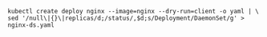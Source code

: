 `kubectl create deploy nginx --image=nginx --dry-run=client -o yaml | \
    sed '/null\|{}\|replicas/d;/status/,$d;s/Deployment/DaemonSet/g' > nginx-ds.yaml`